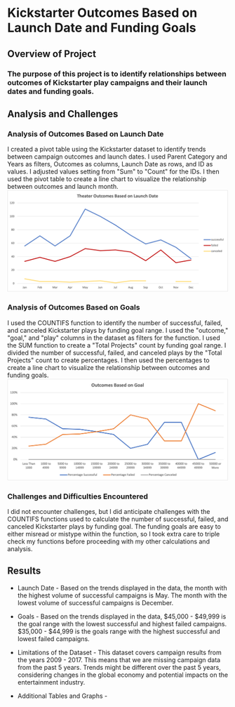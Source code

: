 # Kickstarter Outcomes Based on Launch Date and Funding Goals

## Overview of Project

### The purpose of this project is to identify relationships between outcomes of Kickstarter play campaigns and their launch dates and funding goals.  

## Analysis and Challenges

### Analysis of Outcomes Based on Launch Date
I created a pivot table using the Kickstarter dataset to identify trends between campaign outcomes and launch dates.  I used Parent Category and Years as filters, Outcomes as columns, Launch Date as rows, and ID as values.  I adjusted values setting from "Sum" to "Count" for the IDs.  I then used the pivot table to create a line chart to visualize the relationship between outcomes and launch month.
   ![Theater_Outcomes_vs_Launch](Resources/Theater_Outcomes_vs_Launch.png)
   
### Analysis of Outcomes Based on Goals
I used the COUNTIFS function to identify the number of successful, failed, and canceled Kickstarter plays by funding goal range.  I used the "outcome," "goal," and "play" columns in the dataset as filters for the function.  I used the SUM function to create a "Total Projects" count by funding goal range.  I divided the number of successful, failed, and canceled plays by the "Total Projects" count to create percentages.  I then used the percentages to create a line chart to visualize the relationship between outcomes and funding goals.
    ![Outcomes_vs_Goals](Resources/Outcomes_vs_Goals.png)

### Challenges and Difficulties Encountered
I did not encounter challenges, but I did anticipate challenges with the COUNTIFS functions used to calculate the number of successful, failed, and canceled Kickstarter plays by funding goal.  The funding goals are easy to either misread or mistype within the function, so I took extra care to triple check my functions before proceeding with my other calculations and analysis.

## Results

- Launch Date - Based on the trends displayed in the data, the month with the highest volume of successful campaigns is May.  The month with the lowest volume of successful campaigns is December.  

- Goals - Based on the trends displayed in the data, $45,000 - $49,999 is the goal range with the lowest successful and highest failed campaigns.  $35,000 - $44,999 is the goals range with the highest successful and lowest failed campaigns.  

- Limitations of the Dataset - This dataset covers campaign results from the years 2009 - 2017.  This means that we are missing campaign data from the past 5 years.  Trends might be different over the past 5 years, considering changes in the global economy and potential impacts on the entertainment industry.

- Additional Tables and Graphs - 
